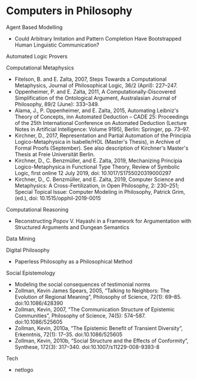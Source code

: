 # Computers in Philosophy


Agent Based Modelling

  - Could Arbitrary Imitation and Pattern Completion Have Bootstrapped Human Linguistic Communication?
  

Automated Logic Provers





Computational Metaphysics

  - Fitelson, B. and E. Zalta, 2007, Steps Towards a Computational Metaphysics, Journal of Philosophical Logic, 36/2 (April): 227–247.
  - Oppenheimer, P. and E. Zalta, 2011, A Computationally-Discovered Simplification of the Ontological Argument, Australasian Journal of Philosophy, 89/2 (June): 333–349.
  - Alama, J., P. Oppenheimer, and E. Zalta, 2015, Automating Leibniz's Theory of Concepts, inn Automated Deduction – CADE 25: Proceedings of the 25th International Conference on Automated Deduction (Lecture Notes in Artificial Intelligence: Volume 9195), Berlin: Springer, pp. 73–97.
  - Kirchner, D., 2017, Representation and Partial Automation of the Principia Logico-Metaphysica in Isabelle/HOL (Master's Thesis), in Archive of Formal Proofs (September). See also description of Kirchner's Master's Thesis at Freie Universität Berlin.
  - Kirchner, D., C. Benzmüller, and E. Zalta, 2019, Mechanizing Principia Logico-Metaphysica in Functional Type Theory, Review of Symbolic Logic, first online 12 July 2019, doi: 10.1017/S1755020319000297
  - Kirchner, D., C. Benzmüller, and E. Zalta, 2019, Computer Science and Metaphysics: A Cross-Fertilization, in Open Philosophy, 2: 230–251; Special Topical Issue: Computer Modeling in Philosophy, Patrick Grim, (ed.), doi: 10.1515/opphil-2019-0015


Computational Reasoning

  - Reconstructing Popov V. Hayashi in a Framework for Argumentation with Structured Arguments and Dungean Semantics


Data Mining



Digital Philosophy

  - Paperless Philosophy as a Philosophical Method


Social Epistemology

  - Modeling the social consequences of testimonial norms
  - Zollman, Kevin James Spears, 2005, “Talking to Neighbors: The Evolution of Regional Meaning”, Philosophy of Science, 72(1): 69–85. doi:10.1086/428390
  - Zollman, Kevin, 2007, “The Communication Structure of Epistemic Communities”, Philosophy of Science, 74(5): 574–587. doi:10.1086/525605
  - Zollman, Kevin, 2010a, “The Epistemic Benefit of Transient Diversity”, Erkenntnis, 72(1): 17–35. doi:10.1086/525605
  - Zollman, Kevin, 2010b, “Social Structure and the Effects of Conformity”, Synthese, 172(3): 317–340. doi:10.1007/s11229-008-9393-8


Tech

  - netlogo


